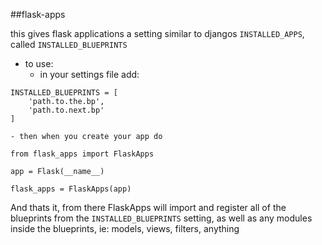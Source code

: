 ##flask-apps

this gives flask applications a setting similar to djangos `INSTALLED_APPS`,
called `INSTALLED_BLUEPRINTS`

- to use:
    - in your settings file add:
```
INSTALLED_BLUEPRINTS = [
    'path.to.the.bp',
    'path.to.next.bp'
]
```

    - then when you create your app do
```
from flask_apps import FlaskApps

app = Flask(__name__)

flask_apps = FlaskApps(app)

```

And thats it, from there FlaskApps will import and register all of the blueprints from the `INSTALLED_BLUEPRINTS` setting, as well as any modules inside the blueprints, ie: models, views, filters, anything
